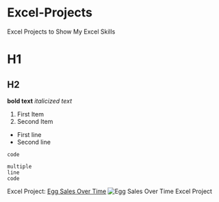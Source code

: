 # Excel-Projects
Excel Projects to Show My Excel Skills

# H1
## H2

**bold text**
*italicized text*

1. First Item
2. Second Item

- First line
- Second line

`code`

```
multiple
line
code
```

Excel Project: [Egg Sales Over Time](https://1drv.ms/x/c/cb9295239b7c9138/Ed4uXIDXmV1NinHKojc7b2IBXMmIoX0AnvgUPL1bgk7eog?e=TJcSxn)
![Egg Sales Over Time Excel Project](https://github.com/user-attachments/assets/bf20735e-398a-49bd-9b79-4cdc8a682c86)

